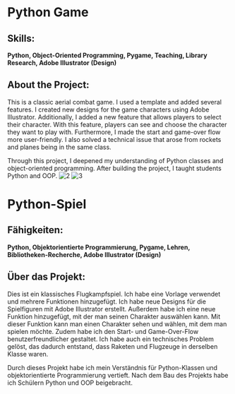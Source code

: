 # **Python Game**

## **Skills:**
**Python, Object-Oriented Programming, Pygame, Teaching, Library Research, Adobe Illustrator (Design)**

## **About the Project:**
This is a classic aerial combat game. I used a template and added several features. I created new designs for the game characters using Adobe Illustrator. Additionally, I added a new feature that allows players to select their character. With this feature, players can see and choose the character they want to play with. Furthermore, I made the start and game-over flow more user-friendly. I also solved a technical issue that arose from rockets and planes being in the same class.

Through this project, I deepened my understanding of Python classes and object-oriented programming. After building the project, I taught students Python and OOP.
![2](https://github.com/user-attachments/assets/825a1e67-c702-410f-9870-dfb4803a625c)
![3](https://github.com/user-attachments/assets/929877ae-a025-4e62-885a-37c5d515b8a4)

# **Python-Spiel**

## **Fähigkeiten:**
**Python, Objektorientierte Programmierung, Pygame, Lehren, Bibliotheken-Recherche, Adobe Illustrator (Design)**

## **Über das Projekt:**
Dies ist ein klassisches Flugkampfspiel. Ich habe eine Vorlage verwendet und mehrere Funktionen hinzugefügt. Ich habe neue Designs für die Spielfiguren mit Adobe Illustrator erstellt. Außerdem habe ich eine neue Funktion hinzugefügt, mit der man seinen Charakter auswählen kann. Mit dieser Funktion kann man einen Charakter sehen und wählen, mit dem man spielen möchte. Zudem habe ich den Start- und Game-Over-Flow benutzerfreundlicher gestaltet. Ich habe auch ein technisches Problem gelöst, das dadurch entstand, dass Raketen und Flugzeuge in derselben Klasse waren.

Durch dieses Projekt habe ich mein Verständnis für Python-Klassen und objektorientierte Programmierung vertieft. Nach dem Bau des Projekts habe ich Schülern Python und OOP beigebracht.

